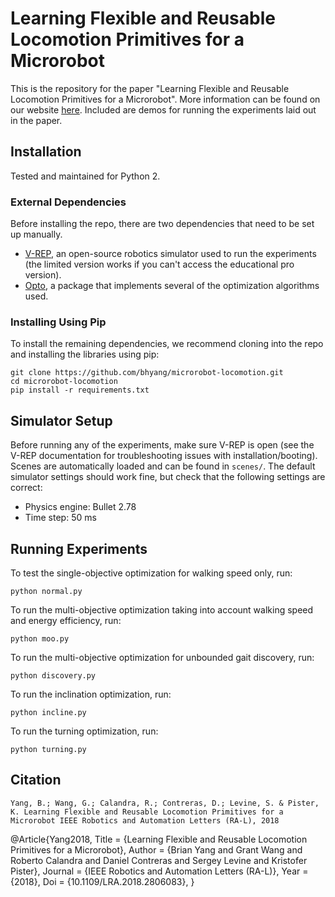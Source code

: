 # Learning Flexible and Reusable Locomotion Primitives for a Microrobot
This is the repository for the paper "Learning Flexible and Reusable Locomotion Primitives for a Microrobot". More information can be found on our website [here](https://sites.google.com/view/learning-locomotion-primitives/).
Included are demos for running the experiments laid out in the paper.

## Installation
Tested and maintained for Python 2.
### External Dependencies
Before installing the repo, there are two dependencies that need to be set up manually.
* [V-REP](http://www.coppeliarobotics.com/downloads.html), an open-source robotics simulator used to run the experiments (the limited version works if you can't access the educational pro version).
* [Opto](https://github.com/robertocalandra/opto), a package that implements several of the optimization algorithms used.

### Installing Using Pip
To install the remaining dependencies, we recommend cloning into the repo and installing the libraries using pip:
```
git clone https://github.com/bhyang/microrobot-locomotion.git
cd microrobot-locomotion
pip install -r requirements.txt
```

## Simulator Setup
Before running any of the experiments, make sure V-REP is open (see the V-REP documentation for troubleshooting issues with installation/booting). Scenes are automatically loaded and can be found in `scenes/`. The default simulator settings should work fine, but check that the following settings are correct:
* Physics engine: Bullet 2.78
* Time step: 50 ms

## Running Experiments
To test the single-objective optimization for walking speed only, run:
```
python normal.py
```
To run the multi-objective optimization taking into account walking speed and energy efficiency, run:
```
python moo.py
```
To run the multi-objective optimization for unbounded gait discovery, run:
```
python discovery.py
```
To run the inclination optimization, run:
```
python incline.py
```
To run the turning optimization, run:
```
python turning.py
```
## Citation
```
Yang, B.; Wang, G.; Calandra, R.; Contreras, D.; Levine, S. & Pister, K. Learning Flexible and Reusable Locomotion Primitives for a Microrobot IEEE Robotics and Automation Letters (RA-L), 2018
```
@Article{Yang2018,
  Title                    = {Learning Flexible and Reusable Locomotion Primitives for a Microrobot},
  Author                   = {Brian Yang and Grant Wang and Roberto Calandra and Daniel Contreras and Sergey Levine and Kristofer Pister},
  Journal                  = {IEEE Robotics and Automation Letters (RA-L)},
  Year                     = {2018},
  Doi                      = {10.1109/LRA.2018.2806083},
}
